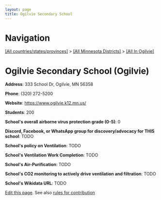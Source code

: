 ```yaml
---
layout: page
title: Ogilvie Secondary School
---
```

# Navigation

[[All countries/states/provinces]](../../..) > [[All Minnesota Districts]](../..) > [[All In Ogilvie]](..)

# Ogilvie Secondary School (Ogilvie)

**Address**: 333 School Dr, Ogilvie, MN 56358

**Phone**: (320) 272-5200

**Website**: <https://www.ogilvie.k12.mn.us/>

**Students**: 200

**School's overall airborne virus protection grade (0-5)**: 0

**Discord, Facebook, or WhatsApp group for discovery/advocacy for THIS school**: TODO

**School's policy on Ventilation**: TODO

**School's Ventilation Work Completion**: TODO

**School's Air-Purification**: TODO

**School's CO2 monitoring to actively drive ventilation and filtration**: TODO

**School's Wikidata URL**: TODO


[Edit this page](https://github.com/ventilate-schools/MN/edit/main/./Ogilvie/Ogilvie_Secondary_School.md). See also [rules for contribution](../../../contribution-rules/)